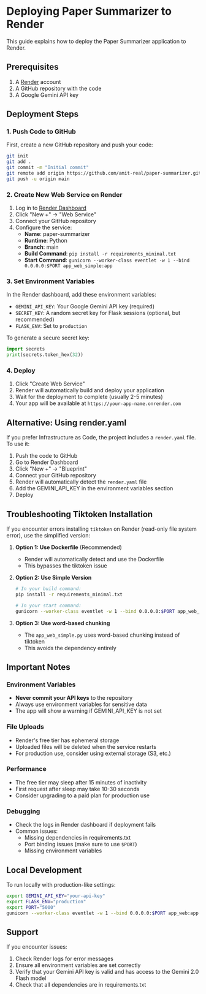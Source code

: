 # Deploying Paper Summarizer to Render

This guide explains how to deploy the Paper Summarizer application to Render.

## Prerequisites

1. A [Render](https://render.com) account
2. A GitHub repository with the code
3. A Google Gemini API key

## Deployment Steps

### 1. Push Code to GitHub

First, create a new GitHub repository and push your code:

```bash
git init
git add .
git commit -m "Initial commit"
git remote add origin https://github.com/amit-real/paper-summarizer.git
git push -u origin main
```

### 2. Create New Web Service on Render

1. Log in to [Render Dashboard](https://dashboard.render.com)
2. Click "New +" → "Web Service"
3. Connect your GitHub repository
4. Configure the service:
   - **Name**: paper-summarizer
   - **Runtime**: Python
   - **Branch**: main
   - **Build Command**: `pip install -r requirements_minimal.txt`
   - **Start Command**: `gunicorn --worker-class eventlet -w 1 --bind 0.0.0.0:$PORT app_web_simple:app`

### 3. Set Environment Variables

In the Render dashboard, add these environment variables:

- `GEMINI_API_KEY`: Your Google Gemini API key (required)
- `SECRET_KEY`: A random secret key for Flask sessions (optional, but recommended)
- `FLASK_ENV`: Set to `production`

To generate a secure secret key:
```python
import secrets
print(secrets.token_hex(32))
```

### 4. Deploy

1. Click "Create Web Service"
2. Render will automatically build and deploy your application
3. Wait for the deployment to complete (usually 2-5 minutes)
4. Your app will be available at `https://your-app-name.onrender.com`

## Alternative: Using render.yaml

If you prefer Infrastructure as Code, the project includes a `render.yaml` file. To use it:

1. Push the code to GitHub
2. Go to Render Dashboard
3. Click "New +" → "Blueprint"
4. Connect your GitHub repository
5. Render will automatically detect the `render.yaml` file
6. Add the GEMINI_API_KEY in the environment variables section
7. Deploy

## Troubleshooting Tiktoken Installation

If you encounter errors installing `tiktoken` on Render (read-only file system error), use the simplified version:

1. **Option 1: Use Dockerfile** (Recommended)
   - Render will automatically detect and use the Dockerfile
   - This bypasses the tiktoken issue

2. **Option 2: Use Simple Version**
   ```bash
   # In your build command:
   pip install -r requirements_minimal.txt
   
   # In your start command:
   gunicorn --worker-class eventlet -w 1 --bind 0.0.0.0:$PORT app_web_simple:app
   ```

3. **Option 3: Use word-based chunking**
   - The `app_web_simple.py` uses word-based chunking instead of tiktoken
   - This avoids the dependency entirely

## Important Notes

### Environment Variables
- **Never commit your API keys** to the repository
- Always use environment variables for sensitive data
- The app will show a warning if GEMINI_API_KEY is not set

### File Uploads
- Render's free tier has ephemeral storage
- Uploaded files will be deleted when the service restarts
- For production use, consider using external storage (S3, etc.)

### Performance
- The free tier may sleep after 15 minutes of inactivity
- First request after sleep may take 10-30 seconds
- Consider upgrading to a paid plan for production use

### Debugging
- Check the logs in Render dashboard if deployment fails
- Common issues:
  - Missing dependencies in requirements.txt
  - Port binding issues (make sure to use `$PORT`)
  - Missing environment variables

## Local Development

To run locally with production-like settings:

```bash
export GEMINI_API_KEY="your-api-key"
export FLASK_ENV="production"
export PORT="5000"
gunicorn --worker-class eventlet -w 1 --bind 0.0.0.0:$PORT app_web:app
```

## Support

If you encounter issues:
1. Check Render logs for error messages
2. Ensure all environment variables are set correctly
3. Verify that your Gemini API key is valid and has access to the Gemini 2.0 Flash model
4. Check that all dependencies are in requirements.txt